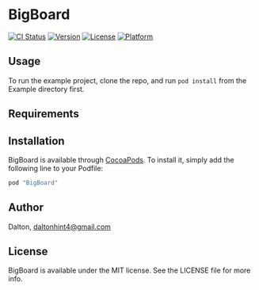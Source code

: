 # BigBoard

[![CI Status](http://img.shields.io/travis/Dalton/BigBoard.svg?style=flat)](https://travis-ci.org/Dalton/BigBoard)
[![Version](https://img.shields.io/cocoapods/v/BigBoard.svg?style=flat)](http://cocoapods.org/pods/BigBoard)
[![License](https://img.shields.io/cocoapods/l/BigBoard.svg?style=flat)](http://cocoapods.org/pods/BigBoard)
[![Platform](https://img.shields.io/cocoapods/p/BigBoard.svg?style=flat)](http://cocoapods.org/pods/BigBoard)

## Usage

To run the example project, clone the repo, and run `pod install` from the Example directory first.

## Requirements

## Installation

BigBoard is available through [CocoaPods](http://cocoapods.org). To install
it, simply add the following line to your Podfile:

```ruby
pod "BigBoard"
```

## Author

Dalton, daltonhint4@gmail.com

## License

BigBoard is available under the MIT license. See the LICENSE file for more info.
